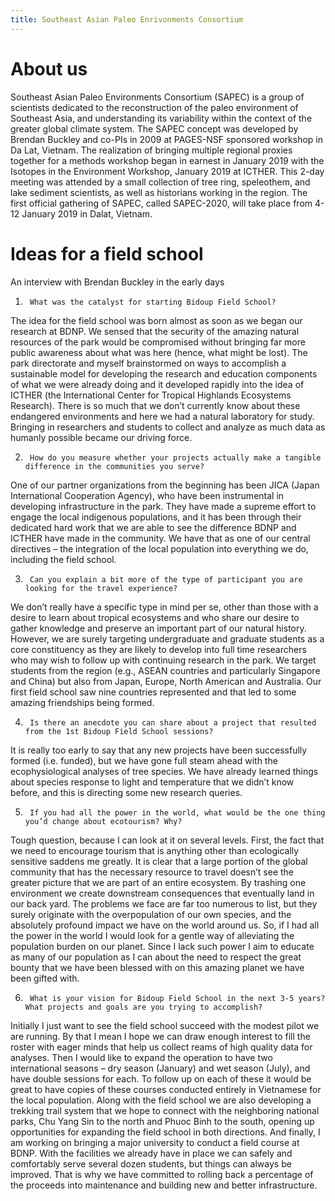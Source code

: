 ```yaml
---
title: Southeast Asian Paleo Enrivonments Consortium
---
```

# About us

Southeast Asian Paleo Environments Consortium (SAPEC) is a group of scientists dedicated to the reconstruction of the paleo environment of Southeast Asia, and understanding its variability within the context of the greater global climate system. The SAPEC concept was developed by Brendan Buckley and co-PIs in 2009 at PAGES-NSF sponsored workshop in Da Lat, Vietnam. The realization of bringing multiple regional proxies together for a methods workshop began in earnest in January 2019 with the Isotopes in the Environment Workshop, January 2019 at ICTHER. This 2-day meeting was attended by a small collection of tree ring, speleothem, and lake sediment scientists, as well as historians working in the region. The first official gathering of SAPEC, called SAPEC-2020, will take place from 4-12 January 2019 in Dalat, Vietnam.

# Ideas for a field school

An interview with Brendan Buckley in the early days

1.      What was the catalyst for starting Bidoup Field School?

The idea for the field school was born almost as soon as we began our research at BDNP. We sensed that the security of the amazing natural resources of the park would be compromised without bringing far more public awareness about what was here (hence, what might be lost). The park directorate and myself brainstormed on ways to accomplish a sustainable model for developing the research and education components of what we were already doing and it developed rapidly into the idea of ICTHER (the International Center for Tropical Highlands Ecosystems Research). There is so much that we don’t currently know about these endangered environments and here we had a natural laboratory for study. Bringing in researchers and students to collect and analyze as much data as humanly possible became our driving force.  

2.      How do you measure whether your projects actually make a tangible difference in the communities you serve?

One of our partner organizations from the beginning has been JICA (Japan International Cooperation Agency), who have been instrumental in developing infrastructure in the park. They have made a supreme effort to engage the local indigenous populations, and it has been through their dedicated hard work that we are able to see the difference BDNP and ICTHER have made in the community. We have that as one of our central directives – the integration of the local population into everything we do, including the field school. 


3.      Can you explain a bit more of the type of participant you are looking for the travel experience?

We don’t really have a specific type in mind per se, other than those with a desire to learn about tropical ecosystems and who share our desire to gather knowledge and preserve an important part of our natural history. However, we are surely targeting undergraduate and graduate students as a core constituency as they are likely to develop into full time researchers who may wish to follow up with continuing research in the park.  We target students from the region (e.g., ASEAN countries and particularly Singapore and China) but also from Japan, Europe, North American and Australia. Our first field school saw nine countries represented and that led to some amazing friendships being formed. 


4.      Is there an anecdote you can share about a project that resulted from the 1st Bidoup Field School sessions?

It is really too early to say that any new projects have been successfully formed (i.e. funded), but we have gone full steam ahead with the ecophysiological analyses of tree species. We have already learned things about species response to light and temperature that we didn’t know before, and this is directing some new research queries. 


5.      If you had all the power in the world, what would be the one thing you’d change about ecotourism? Why?

Tough question, because I can look at it on several levels. First, the fact that we need to encourage tourism that is anything other than ecologically sensitive saddens me greatly. It is clear that a large portion of the global community that has the necessary resource to travel doesn’t see the greater picture that we are part of an entire ecosystem. By trashing one environment we create downstream consequences that eventually land in our back yard. The problems we face are far too numerous to list, but they surely originate with the overpopulation of our own species, and the absolutely profound impact we have on the world around us. So, if I had all the power in the world I would look for a gentle way of alleviating the population burden on our planet. Since I lack such power I aim to educate as many of our population as I can about the need to respect the great bounty that we have been blessed with on this amazing planet we have been gifted with. 


6.      What is your vision for Bidoup Field School in the next 3-5 years?  What projects and goals are you trying to accomplish?

Initially I just want to see the field school succeed with the modest pilot we are running. By that I mean I hope we can draw enough interest to fill the roster with eager minds that help us collect reams of high quality data for analyses. Then I would like to expand the operation to have two international seasons – dry season (January) and wet season (July), and have double sessions for each. To follow up on each of these it would be great to have copies of these courses conducted entirely in Vietnamese for the local population. Along with the field school we are also developing a trekking trail system that we hope to connect with the neighboring national parks, Chu Yang Sin to the north and Phuoc Binh to the south, opening up opportunities for expanding the field school in both directions. And finally, I am working on bringing a major university to conduct a field course at BDNP. With the facilities we already have in place we can safely and comfortably serve several dozen students, but things can always be improved. That is why we have committed to rolling back a percentage of the proceeds into maintenance and building new and better infrastructure. 
